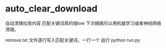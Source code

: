 # auto_clear_download
自动清理拉圾内容
匹配关键词真的很low
下次搞搞可以用机器学习或者神经网络清理。


remove.txt 文件逐行写入匹配关键词，一行一个
运行
python run.py



